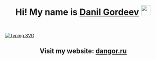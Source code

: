 <h1 align="center">Hi! My name is <a href="https://dangor.ru/" target="_blank">Danil Gordeev</a> 
<img src="https://github.com/blackcater/blackcater/raw/main/images/Hi.gif" height="32"/></h1>
<br>

[![Typing SVG](https://readme-typing-svg.herokuapp.com?size=30&duration=4000&color=CB504C&center=true&width=820&lines=I'm%20a%20frontend%20developer)](https://git.io/typing-svg)
<h2 align="center">Visit my website: <a href="https://dangor.ru/" target="_blank">dangor.ru</a> 
